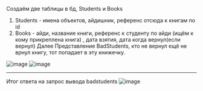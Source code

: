 Создаём две таблицы в бд, Students и Books
1) Students - имена объектов, айдишник, референс отсюда к книгам по id
2) Books - айди, название книги, референс к студенту по айди (ищём к кому прикреплена книга) , дата взятия, дата когда вернул(если вернул)
Далее
Представление BadStudents, кто не вернул ещё не врнул книгу, тот попадает в эту книжечку.

![image](https://github.com/KNO110/Borrowed_books/assets/37769458/098adbcb-0c28-419b-99f5-143e02825b95)
![image](https://github.com/KNO110/Borrowed_books/assets/37769458/3e112a60-e193-4e61-9578-47fafc14e896)

--------
Итог ответа на запрос вывода badstudents
![image](https://github.com/KNO110/Borrowed_books/assets/37769458/7f654214-70e1-4a57-9c0e-b3d92a46a24a)

